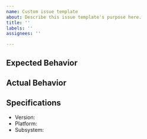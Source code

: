 ```yaml
---
name: Custom issue template
about: Describe this issue template's purpose here.
title: ''
labels: ''
assignees: ''

---
```


## Expected Behavior


## Actual Behavior


## Specifications

  - Version:
  - Platform:
  - Subsystem:

